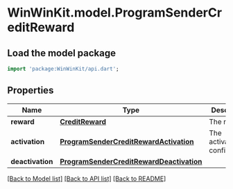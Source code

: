 # WinWinKit.model.ProgramSenderCreditReward

## Load the model package
```dart
import 'package:WinWinKit/api.dart';
```

## Properties
Name | Type | Description | Notes
------------ | ------------- | ------------- | -------------
**reward** | [**CreditReward**](CreditReward.md) | The reward | 
**activation** | [**ProgramSenderCreditRewardActivation**](ProgramSenderCreditRewardActivation.md) | The activation configuration | 
**deactivation** | [**ProgramSenderCreditRewardDeactivation**](ProgramSenderCreditRewardDeactivation.md) |  | 

[[Back to Model list]](../README.md#documentation-for-models) [[Back to API list]](../README.md#documentation-for-api-endpoints) [[Back to README]](../README.md)


